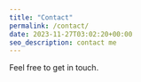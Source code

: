 ```yaml
---
title: "Contact"
permalink: /contact/
date: 2023-11-27T03:02:20+00:00
seo_description: contact me 
---
```


Feel free to get in touch.
